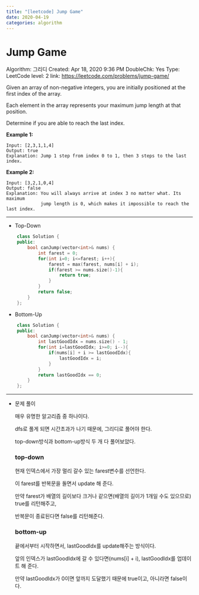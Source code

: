 ```yaml
---
title: "[leetcode] Jump Game"
date: 2020-04-19
categories: algorithm
---
```

# Jump Game

Algorithm: 그리디
Created: Apr 18, 2020 9:36 PM
DoubleChk: Yes
Type: LeetCode
level: 2
link: https://leetcode.com/problems/jump-game/

Given an array of non-negative integers, you are initially positioned at the first index of the array.

Each element in the array represents your maximum jump length at that position.

Determine if you are able to reach the last index.

**Example 1:**

    Input: [2,3,1,1,4]
    Output: true
    Explanation: Jump 1 step from index 0 to 1, then 3 steps to the last index.
    

**Example 2:**

    Input: [3,2,1,0,4]
    Output: false
    Explanation: You will always arrive at index 3 no matter what. Its maximum
                 jump length is 0, which makes it impossible to reach the last index.

---

- Top-Down
```c++
    class Solution {
    public:
        bool canJump(vector<int>& nums) {
            int farest = 0;
            for(int i=0; i<=farest; i++){
            	farest = max(farest, nums[i] + i);
            	if(farest >= nums.size()-1){
            		return true;
            	}
            }
            return false;
        }
    };
```
- Bottom-Up
```c++
    class Solution {
    public:
        bool canJump(vector<int>& nums) {
            int lastGoodIdx = nums.size() - 1;
            for(int i=lastGoodIdx; i>=0; i--){
            	if(nums[i] + i >= lastGoodIdx){
            		lastGoodIdx = i;
            	}
            }
            return lastGoodIdx == 0;
        }
    };
```
---

- 문제 풀이

    매우 유명한 알고리즘 중 하나이다.

    dfs로 풀게 되면 시간초과가 나기 때문에, 그리디로 풀어야 한다.

    top-down방식과 bottom-up방식 두 개 다 풀어보았다.

    ### top-down

    현재 인덱스에서 가장 멀리 갈수 있는 farest변수를 선언한다.

    이 farest를 반복문을 돌면서 update 해 준다.

    만약 farest가 배열의 길이보다 크거나 같으면(배열의 길이가 1개일 수도 있으므로) true를 리턴해주고,

    반복문이 종료된다면 false를 리턴해준다.

    ### bottom-up

    끝에서부터 시작하면서, lastGoodIdx를 update해주는 방식이다.

    앞의 인덱스가 lastGoodIdx에 갈 수 있다면(nums[i] + i), lastGoodIdx를 업데이트 해 준다.

    만약 lastGoodIdx가 0이면 앞까지 도달했기 때문에 true이고, 아니라면 false이다.